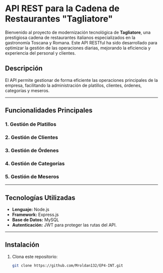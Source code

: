 # API REST para la Cadena de Restaurantes "Tagliatore"

Bienvenido al proyecto de modernización tecnológica de **Tagliatore**, una prestigiosa cadena de restaurantes italianos especializados en la gastronomía Toscana y Romana. Este API RESTful ha sido desarrollado para optimizar la gestión de las operaciones diarias, mejorando la eficiencia y experiencia del personal y clientes.

## Descripción

El API permite gestionar de forma eficiente las operaciones principales de la empresa, facilitando la administración de platillos, clientes, órdenes, categorías y meseros.

---

## Funcionalidades Principales

### 1. Gestión de Platillos
### 2. Gestión de Clientes
### 3. Gestión de Órdenes
### 4. Gestión de Categorías
### 5. Gestión de Meseros

---

## Tecnologías Utilizadas
- **Lenguaje:** Node.js
- **Framework:** Express.js
- **Base de Datos:** MySQL
- **Autenticación:** JWT para proteger las rutas del API.

---

## Instalación

1. Clona este repositorio:
   ```bash
   git clone https://github.com/Mroldan132/EP4-INT.git
